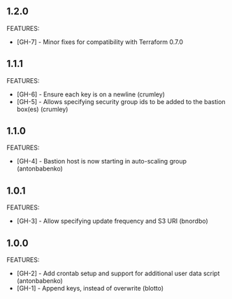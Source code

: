 ## 1.2.0

FEATURES:

 * [GH-7] - Minor fixes for compatibility with Terraform 0.7.0

## 1.1.1

FEATURES:

 * [GH-6] - Ensure each key is on a newline (crumley)
 * [GH-5] - Allows specifying security group ids to be added to the bastion box(es) (crumley)
 
## 1.1.0

FEATURES:

 * [GH-4] - Bastion host is now starting in auto-scaling group (antonbabenko)
 
## 1.0.1

FEATURES:

 * [GH-3] - Allow specifying update frequency and S3 URI (bnordbo) 
 
## 1.0.0

FEATURES:

 * [GH-2] - Add crontab setup and support for additional user data script (antonbabenko)
 * [GH-1] - Append keys, instead of overwrite (blotto)

